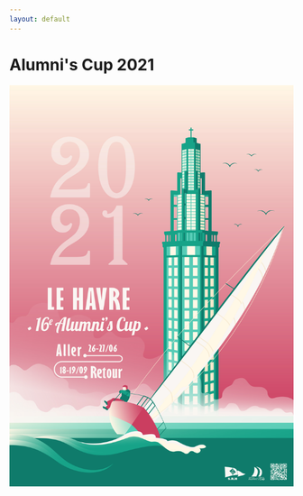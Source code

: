 ```yaml
---
layout: default
---
```


# Alumni's Cup 2021

<img alt="affiche Alumni's Cup 21"
    class="affiche"
    src='/assets/img/affiches/web/vert.jpg'>
